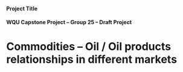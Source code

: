 #### Project Title
#### WQU Capstone Project – Group 25 – Draft Project
# Commodities – Oil / Oil products relationships in different markets
